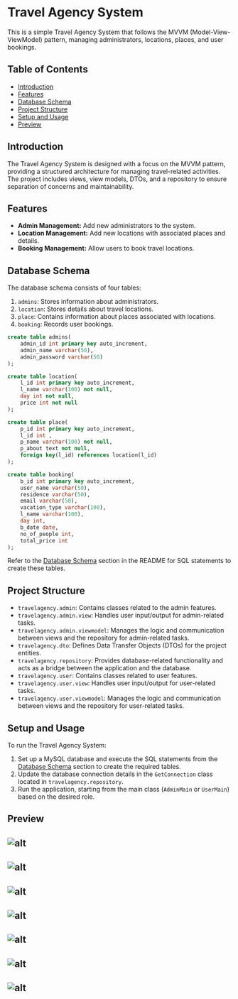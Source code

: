 # Travel Agency System

This is a simple Travel Agency System that follows the MVVM (Model-View-ViewModel) pattern, managing administrators, locations, places, and user bookings.

## Table of Contents
- [Introduction](#introduction)
- [Features](#features)
- [Database Schema](#database-schema)
- [Project Structure](#project-structure)
- [Setup and Usage](#setup-and-usage)
- [Preview](#preview)


## Introduction

The Travel Agency System is designed with a focus on the MVVM pattern, providing a structured architecture for managing travel-related activities. The project includes views, view models, DTOs, and a repository to ensure separation of concerns and maintainability.

## Features

- **Admin Management:** Add new administrators to the system.
- **Location Management:** Add new locations with associated places and details.
- **Booking Management:** Allow users to book travel locations.

## Database Schema

The database schema consists of four tables:

1. `admins`: Stores information about administrators.
2. `location`: Stores details about travel locations.
3. `place`: Contains information about places associated with locations.
4. `booking`: Records user bookings.


```sql
create table admins(
	admin_id int primary key auto_increment,
	admin_name varchar(50),
    admin_password varchar(50)
);
```

```sql
create table location(
	l_id int primary key auto_increment,
    l_name varchar(100) not null,
    day int not null,
    price int not null
);
```

```sql
create table place(
	p_id int primary key auto_increment,
    l_id int ,
    p_name varchar(100) not null,
    p_about text not null,
    foreign key(l_id) references location(l_id)
);
```

```sql
create table booking(
	b_id int primary key auto_increment,
    user_name varchar(50),
    residence varchar(50),
    email varchar(50),
    vacation_type varchar(100),
    l_name varchar(100),
    day int,
    b_date date,
    no_of_people int,
    total_price int
);
```

Refer to the [Database Schema](#database-schema) section in the README for SQL statements to create these tables.

## Project Structure

- `travelagency.admin`: Contains classes related to the admin features.
- `travelagency.admin.view`: Handles user input/output for admin-related tasks.
- `travelagency.admin.viewmodel`: Manages the logic and communication between views and the repository for admin-related tasks.
- `travelagency.dto`: Defines Data Transfer Objects (DTOs) for the project entities.
- `travelagency.repository`: Provides database-related functionality and acts as a bridge between the application and the database.
- `travelagency.user`: Contains classes related to user features.
- `travelagency.user.view`: Handles user input/output for user-related tasks.
- `travelagency.user.viewmodel`: Manages the logic and communication between views and the repository for user-related tasks.

## Setup and Usage

To run the Travel Agency System:

1. Set up a MySQL database and execute the SQL statements from the [Database Schema](#database-schema) section to create the required tables.
2. Update the database connection details in the `GetConnection` class located in `travelagency.repository`.
3. Run the application, starting from the main class (`AdminMain` or `UserMain`) based on the desired role.


## Preview
![alt](src/travelagency/image/1.png)
---
![alt](src/travelagency/image/2.png)
---
![alt](src/travelagency/image/3.png)
---
![alt](src/travelagency/image/4.png)
---
![alt](src/travelagency/image/5.png)
---
![alt](src/travelagency/image/6.png)
---
![alt](src/travelagency/image/7.png)
---
